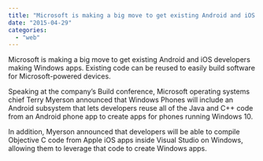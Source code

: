 ```yaml
---
title: "Microsoft is making a big move to get existing Android and iOS developers making..."
date: "2015-04-29"
categories: 
  - "web"
---
```


Microsoft is making a big move to get existing Android and iOS developers making Windows apps. Existing code can be reused to easily build software for Microsoft-powered devices.  
  
Speaking at the company’s Build conference, Microsoft operating systems chief Terry Myerson announced that Windows Phones will include an Android subsystem that lets developers reuse all of the Java and C++ code from an Android phone app to create apps for phones running Windows 10. 
  
In addition, Myerson announced that developers will be able to compile Objective C code from Apple iOS apps inside Visual Studio on Windows, allowing them to leverage that code to create Windows apps.
